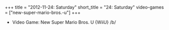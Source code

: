 +++
title = "2012-11-24: Saturday"
short_title = "24: Saturday"
video-games = ["new-super-mario-bros.-u"]
+++


* Video Game: New Super Mario Bros. U {WiiU} /b/